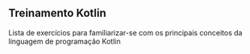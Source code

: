 ## Treinamento Kotlin

Lista de exercícios para familiarizar-se com os principais conceitos da linguagem de programação Kotlin
